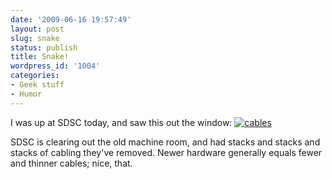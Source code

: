 ```yaml
---
date: '2009-06-16 19:57:49'
layout: post
slug: snake
status: publish
title: Snake!
wordpress_id: '1004'
categories:
- Geek stuff
- Humor
---
```


I was up at SDSC today, and saw this out the window:
[![cables](http://fnord.phfactor.net/wp-content/uploads/2009/06/cables-450x600.jpg)](http://fnord.phfactor.net/wp-content/uploads/2009/06/cables.jpg)

SDSC is clearing out the old machine room, and had stacks and stacks and stacks of cabling they've removed. Newer hardware generally equals fewer and thinner cables; nice, that.

